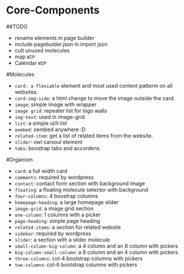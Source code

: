 # Core-Components

##TODO
- rename elements in page builder
- include pagebulder.json in import json
- cult unused molecules
- map `WIP`
- Calendar `WIP`

#Molecules
- `card: a flexiable` element and most used content patterm on all websites.
- `card-img-side`: a html change to move the image outside the card.
- `image`: simple image with wrapper
- `image grid`: repeater list for logo walls
- `img-text`: used in image-grid
- `list`: a simple ul/li list
- `oembed`: oembed anywhere :D
- `related-item`: get a list of related items from the website.
- `slider`: owl carsoul element
- `tabs`: boostrap tabs and accordens

#Organism
- `card`: a full width card
- `comments`: required by wordpress
- `contact`: contact form section with background image
- `floating`: a floating molecule selector with background
- `four-columns`: 4 boostrap columns
- `homepage-heading`: a large homepage slider
- `image-grid`: a image grid section
- `one-column`: 1 columns with a picker
- `page-heading`: simple page heading
- `related-items`: a section for related website 
- `sidebar`: required by wordpress
- `slider`: a section with a slider molecule
- `small-column-big-column`: a 4 column and an 8 column with pickers
- `big-column-small-column`: a 8 column and an 4 column with pickers
- `three-columns`: col-4 bootstrap columns with pickers
- `two-columns`: col-6 bootstrap columns with pickers